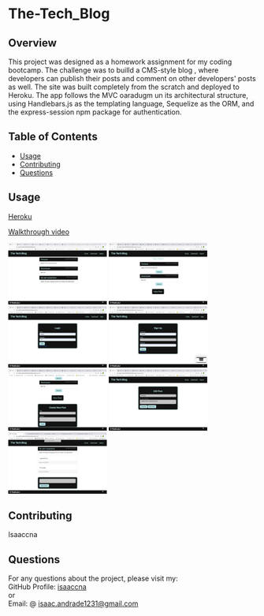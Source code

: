 # The-Tech_Blog

## Overview
  This project was designed as a homework assignment for my coding bootcamp. The challenge was to builld a CMS-style blog , where developers can publish their posts and comment on other developers' posts as well. The site was built completely from the scratch and deployed to Heroku. The app follows the MVC oaradugm un its architectural structure, using Handlebars.js as the templating language, Sequelize as the ORM, and the express-session npm package for authentication.  


  ## Table of Contents
   - [Usage](#usage)
   - [Contributing](#contributing)
   - [Questions](#questions)


  ## Usage

  [Heroku](https://cryptic-waters-04412.herokuapp.com/)

   [Walkthrough video](https://watch.screencastify.com/v/L2P3pSWAHy3b3PQc7dlz)

   <img src="public/images/homepage.png" alt="homepage" width="200px" />

   <img src="public/images/dashboard-page.png" alt="dashboard page" width="200px" />
   
   <img src="public/images/loginpage.png" alt="loginpage" width="200px" />

  <img src="public/images/signup-form.png" alt="signup page" width="200px" />

  <img src="public/images/newpost.png" alt="newpost form page" width="200px" />

  <img src="public/images/editpost-page.png" alt="edit post page" width="200px" />

  <img src="public/images/single-post.png" alt="single post page" width="200px" />

  ## Contributing
   Isaaccna

  ## Questions
   For any questions about the project, please visit my:  
   GitHub Profile: [isaaccna](https://github.com/isaaccna)  
   or  
   Email: @ isaac.andrade1231@gmail.com